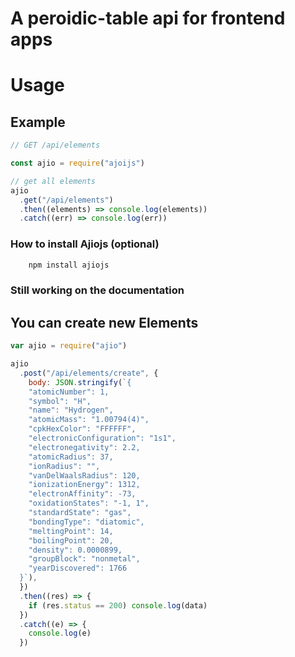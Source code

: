 # A peroidic-table api for frontend apps

# Usage

## Example

```js
// GET /api/elements

const ajio = require("ajoijs")

// get all elements
ajio
  .get("/api/elements")
  .then((elements) => console.log(elements))
  .catch((err) => console.log(err))
```

### How to install Ajiojs (optional)

```bash
    npm install ajiojs
```

### Still working on the documentation

## You can create new Elements

```javascript
var ajio = require("ajio")

ajio
  .post("/api/elements/create", {
    body: JSON.stringify(`{
    "atomicNumber": 1,
    "symbol": "H",
    "name": "Hydrogen",
    "atomicMass": "1.00794(4)",
    "cpkHexColor": "FFFFFF",
    "electronicConfiguration": "1s1",
    "electronegativity": 2.2,
    "atomicRadius": 37,
    "ionRadius": "",
    "vanDelWaalsRadius": 120,
    "ionizationEnergy": 1312,
    "electronAffinity": -73,
    "oxidationStates": "-1, 1",
    "standardState": "gas",
    "bondingType": "diatomic",
    "meltingPoint": 14,
    "boilingPoint": 20,
    "density": 0.0000899,
    "groupBlock": "nonmetal",
    "yearDiscovered": 1766
  }`),
  })
  .then((res) => {
    if (res.status == 200) console.log(data)
  })
  .catch((e) => {
    console.log(e)
  })
```

<!-- # Routes

```text
/api/elements


``` -->
